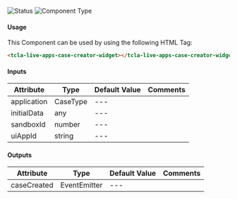 
![Status][auto] ![Component Type][major] <!--Component Meta {"created_by":"Auto", "reviewed_by":"Auto", "last_modified_by":"Auto", "comment":"wrapper for case creator"} Component Meta -->




#### Usage


This Component can be used by using the following HTML Tag:

```html
<tcla-live-apps-case-creator-widget></tcla-live-apps-case-creator-widget>
```

#### Inputs

Attribute | Type | Default Value  | Comments
--- | --- | --- | ---
application | CaseType | --- | 
initialData | any | --- | 
sandboxId | number | --- | 
uiAppId | string | --- | 

#### Outputs

Attribute | Type | Default Value  | Comments
--- | --- | --- | ---
caseCreated | EventEmitter<ProcessId> | --- | 


[auto]: https://img.shields.io/badge/Status-auto%20generated-lightgrey.svg?style=flat "auto generated"

[manually]: https://img.shields.io/badge/Status-manually%20created-yellow.svg?style=flat "manually created"

[draft]: https://img.shields.io/badge/Status-draft-red.svg?style=flat "draft"

[review]: https://img.shields.io/badge/Status-need%20review-yellowgreen.svg?style=flat "need review"

[review done]: https://img.shields.io/badge/Status-review%20done-green.svg?style=flat "review done"

[finalized]: https://img.shields.io/badge/Status-finalized-brightgreen.svg?style=flat "finalized"

[top]: https://img.shields.io/badge/Component%20Type-Top-blue.svg?style=flat "top Component"

[major]: https://img.shields.io/badge/Component%20Type-major%20Component-blue.svg?style=flat "major Component"

[minor]: https://img.shields.io/badge/Component%20Type-minor%20Component-blue.svg?style=flat "minor Component"


